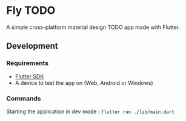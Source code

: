 # Fly TODO

A simple cross-platform material design TODO app made with Flutter.

## Development

### Requirements

-   [Flutter SDK](https://docs.flutter.dev/get-started/install)
-   A device to test the app on (Web, Android or Windows)

### Commands

Starting the application in dev mode :
`flutter run ./lib/main.dart`
